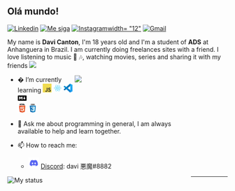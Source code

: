 ## Olá mundo!

[![Linkedin](https://img.shields.io/badge/-LinkedIn-blue?style=flat&logo=Linkedin&logoColor=white)](https://www.linkedin.com/in/davicanton/)
[<img src="https://img.shields.io/github/followers/CantonDev?label=follow&style=social" height="22" title="Me siga" />](https://github.com/CantonDev) 
[![Instagram](https://qualificamaisbrasil.com.br/wp-content/uploads/2020/05/logo-instagram-png-sem-fundo10.png)width= "12"](https://www.instagram.com/canton.png)
[![Gmail](https://img.shields.io/badge/-Gmail-c14438?style=flat&logo=Gmail&logoColor=white)](mailto:davihmcanton@gmail.com)


My name is **Davi Canton**, I'm 18 years old and I'm a student of **ADS** at Anhanguera in Brazil.
I am currently doing freelances sites with a friend. I love listening to music :heartbeat: :notes:, watching movies, series and sharing it with my friends <img height ="20" src= "https://camo.githubusercontent.com/6ba7b982e69849c28d40e15131d5557cd65455a6/68747470733a2f2f6d656469612e67697068792e636f6d2f6d656469612f4c6e516a7057614f4e386e68723231764e572f67697068792e676966" />

<img align= "right" width= "350" src= "https://thumbs.gfycat.com/ClosedDiscreteBlackbear-size_restricted.gif"/>


- � I’m currently learning <img height="20" src="https://raw.githubusercontent.com/github/explore/80688e429a7d4ef2fca1e82350fe8e3517d3494d/topics/javascript/javascript.png"></code>
<code><img height="20" src="https://raw.githubusercontent.com/github/explore/80688e429a7d4ef2fca1e82350fe8e3517d3494d/topics/react/react.png"></code>
<code><img height="20" src="https://raw.githubusercontent.com/github/explore/80688e429a7d4ef2fca1e82350fe8e3517d3494d/topics/visual-studio-code/visual-studio-code.png"></code>
<code> <img height = "20" src = "https://raw.githubusercontent.com/github/explore/80688e429a7d4ef2fca1e82350fe8e3517d3494d/topics/markdown/markdown.png"> </code>
<code><img height="20" src="https://raw.githubusercontent.com/github/explore/80688e429a7d4ef2fca1e82350fe8e3517d3494d/topics/html/html.png"></code>
<code><img height="20" src="https://raw.githubusercontent.com/github/explore/80688e429a7d4ef2fca1e82350fe8e3517d3494d/topics/css/css.png"></code>

- 💬 Ask me about programming in general, I am always <br> available to help and learn together.

- 📫 How to reach me: 
   - <a><img height="25" src="https://raw.githubusercontent.com/github/explore/80688e429a7d4ef2fca1e82350fe8e3517d3494d/topics/discord/discord.png"> [Discord](https://discord.com/): davi 悪魔#8882 </a>

<img title="My status" align="left" heigth="320" width="420" src="https://github-readme-stats.vercel.app/api?username=CantonDev&hide=issues&count_private=true&icon_color=871486&title_color=000000&bg_color=ffffff&show_icons=true)"
/>


----

